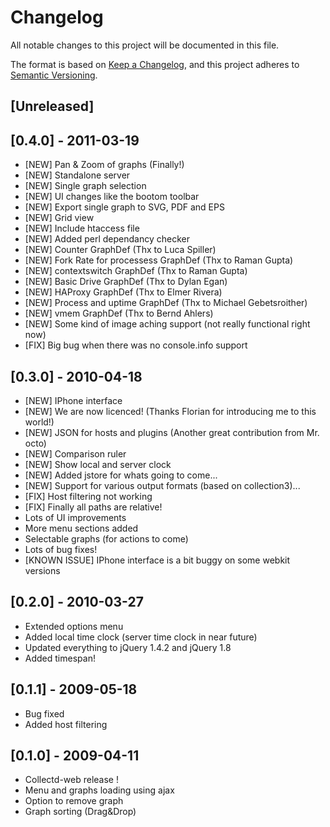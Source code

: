 # Changelog

All notable changes to this project will be documented in this file.

The format is based on [Keep a Changelog](https://keepachangelog.com/en/1.0.0/),
and this project adheres to [Semantic Versioning](https://semver.org/spec/v2.0.0.html).

## [Unreleased]

## [0.4.0] - 2011-03-19

- [NEW] Pan & Zoom of graphs (Finally!)
- [NEW] Standalone server
- [NEW] Single graph selection
- [NEW] UI changes like the bootom toolbar
- [NEW] Export single graph to SVG, PDF and EPS
- [NEW] Grid view
- [NEW] Include htaccess file
- [NEW] Added perl dependancy checker
- [NEW] Counter GraphDef (Thx to Luca Spiller)
- [NEW] Fork Rate for processess GraphDef (Thx to Raman Gupta)
- [NEW] contextswitch GraphDef (Thx to Raman Gupta)
- [NEW] Basic Drive GraphDef (Thx to Dylan Egan)
- [NEW] HAProxy GraphDef (Thx to Elmer Rivera)
- [NEW] Process and uptime GraphDef (Thx to Michael Gebetsroither)
- [NEW] vmem GraphDef (Thx to Bernd Ahlers)
- [NEW] Some kind of image aching support (not really functional right now)
- [FIX] Big bug when there was no console.info support

## [0.3.0] - 2010-04-18

- [NEW] IPhone interface
- [NEW] We are now licenced! (Thanks Florian for introducing me to this world!)
- [NEW] JSON for hosts and plugins (Another great contribution from Mr. octo)
- [NEW] Comparison ruler
- [NEW] Show local and server clock
- [NEW] Added jstore for whats going to come...
- [NEW] Support for various output formats (based on collection3)...
- [FIX] Host filtering not working
- [FIX] Finally all paths are relative!
- Lots of UI improvements
- More menu sections added
- Selectable graphs (for actions to come)
- Lots of bug fixes!
- [KNOWN ISSUE] IPhone interface is a bit buggy on some webkit versions

## [0.2.0] - 2010-03-27

- Extended options menu
- Added local time clock (server time clock in near future)
- Updated everything to jQuery 1.4.2 and jQuery 1.8
- Added timespan!

## [0.1.1] - 2009-05-18

- Bug fixed
- Added host filtering

## [0.1.0] - 2009-04-11

- Collectd-web release !
- Menu and graphs loading using ajax
- Option to remove graph
- Graph sorting (Drag&Drop)
